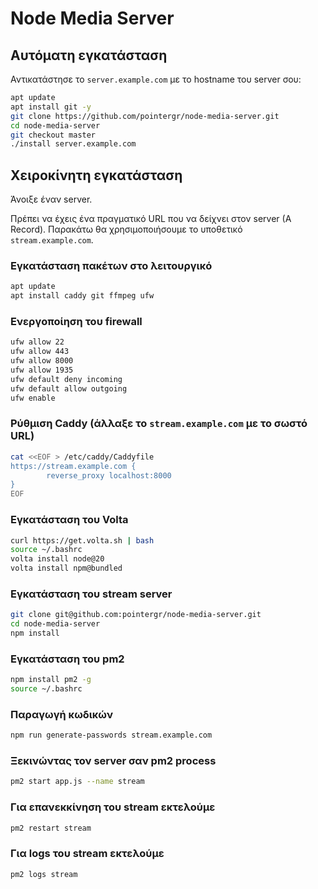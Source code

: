 # Node Media Server

## Αυτόματη εγκατάσταση

Αντικατάστησε το `server.example.com` με το hostname του server σου:
```bash
apt update
apt install git -y
git clone https://github.com/pointergr/node-media-server.git
cd node-media-server
git checkout master
./install server.example.com
```

## Χειροκίνητη εγκατάσταση
Άνοιξε έναν server.

Πρέπει να έχεις ένα πραγματικό URL που να δείχνει στον server (A Record).
Παρακάτω θα χρησιμοποιήσουμε το υποθετικό `stream.example.com`.

### Εγκατάσταση πακέτων στο λειτουργικό
```bash
apt update
apt install caddy git ffmpeg ufw
```

### Ενεργοποίηση του firewall
```bash
ufw allow 22
ufw allow 443
ufw allow 8000
ufw allow 1935
ufw default deny incoming
ufw default allow outgoing
ufw enable
```

### Ρύθμιση Caddy (άλλαξε το `stream.example.com` με το σωστό URL)
```bash
cat <<EOF > /etc/caddy/Caddyfile
https://stream.example.com {
        reverse_proxy localhost:8000
}
EOF
```

### Εγκατάσταση του Volta
```bash
curl https://get.volta.sh | bash
source ~/.bashrc
volta install node@20
volta install npm@bundled
```

### Εγκατάσταση του stream server
```bash
git clone git@github.com:pointergr/node-media-server.git
cd node-media-server
npm install
```

### Εγκατάσταση του pm2
```bash
npm install pm2 -g
source ~/.bashrc
```

### Παραγωγή κωδικών
```bash
npm run generate-passwords stream.example.com
```

### Ξεκινώντας τον server σαν pm2 process
```bash
pm2 start app.js --name stream
```

### Για επανεκκίνηση του stream εκτελούμε
```bash
pm2 restart stream
```

### Για logs του stream εκτελούμε
```bash
pm2 logs stream
```